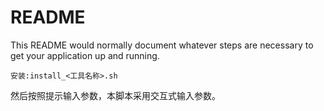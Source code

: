 # README #

This README would normally document whatever steps are necessary to get your application up and running.

```安装:install_<工具名称>.sh```

然后按照提示输入参数，本脚本采用交互式输入参数。